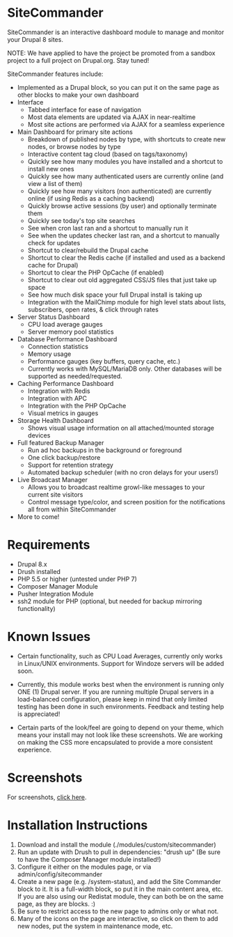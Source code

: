 # SiteCommander
SiteCommander is an interactive dashboard module to manage and monitor your Drupal 8 sites.

NOTE: We have applied to have the project be promoted from a sandbox project to a full project on Drupal.org. Stay tuned!

SiteCommander features include:

- Implemented as a Drupal block, so you can put it on the same page as other blocks to make your own dashboard
- Interface
  - Tabbed interface for ease of navigation
  - Most data elements are updated via AJAX in near-realtime
  - Most site actions are performed via AJAX for a seamless experience
- Main Dashboard for primary site actions
  - Breakdown of published nodes by type, with shortcuts to create new nodes, or browse nodes by type
  - Interactive content tag cloud (based on tags/taxonomy)
  - Quickly see how many modules you have installed and a shortcut to install new ones
  - Quickly see how many authenticated users are currently online (and view a list of them)
  - Quickly see how many visitors (non authenticated) are currently online (if using Redis as a caching backend)
  - Quickly browse active sessions (by user) and optionally terminate them
  - Quickly see today's top site searches
  - See when cron last ran and a shortcut to manually run it
  - See when the updates checker last ran, and a shortcut to manually check for updates
  - Shortcut to clear/rebuild the Drupal cache
  - Shortcut to clear the Redis cache (if installed and used as a backend cache for Drupal)
  - Shortcut to clear the PHP OpCache (if enabled)
  - Shortcut to clear out old aggregated CSS/JS files that just take up space
  - See how much disk space your full Drupal install is taking up
  - Integration with the MailChimp module for high level stats about lists, subscribers, open rates, & click through rates
- Server Status Dashboard
  - CPU load average gauges
  - Server memory pool statistics
- Database Performance Dashboard
  - Connection statistics
  - Memory usage
  - Performance gauges (key buffers, query cache, etc.)
  - Currently works with MySQL/MariaDB only. Other databases will be supported as needed/requested.
- Caching Performance Dashboard
  - Integration with Redis
  - Integration with APC
  - Integration with the PHP OpCache
  - Visual metrics in gauges
- Storage Health Dashboard
  - Shows visual usage information on all attached/mounted storage devices
- Full featured Backup Manager
  - Run ad hoc backups in the background or foreground
  - One click backup/restore
  - Support for retention strategy
  - Automated backup scheduler (with no cron delays for your users!)
- Live Broadcast Manager
  - Allows you to broadcast realtime growl-like messages to your current site visitors
  - Control message type/color, and screen position for the notifications all from within SiteCommander
- More to come!

# Requirements

* Drupal 8.x
* Drush installed
* PHP 5.5 or higher (untested under PHP 7)
* Composer Manager Module
* Pusher Integration Module
* ssh2 module for PHP (optional, but needed for backup mirroring functionality)

# Known Issues

* Certain functionality, such as CPU Load Averages, currently only works in Linux/UNIX environments. Support for Windoze servers will be added soon.

* Currently, this module works best when the environment is running only ONE (1) Drupal server. If you are running multiple Drupal servers in a load-balanced configuration, please keep in mind that only limited testing has been done in such environments. Feedback and testing help is appreciated!

* Certain parts of the look/feel are going to depend on your theme, which means your install may not look like these screenshots. We are working on making the CSS more encapsulated to provide a more consistent experience.

# Screenshots

For screenshots, [click here](http://incurs.us/open-source-projects/sitecommander).

# Installation Instructions

1. Download and install the module (./modules/custom/sitecommander)
2. Run an update with Drush to pull in dependencies: "drush up" (Be sure to have the Composer Manager module installed!)
3. Configure it either on the modules page, or via admin/config/sitecommander
4. Create a new page (e.g. /system-status), and add the Site Commander block to it. It is a full-width block, so put it in the main content area, etc. If you are also using our Redistat module, they can both be on the same page, as they are blocks. :)
5. Be sure to restrict access to the new page to admins only or what not.
6. Many of the icons on the page are interactive, so click on them to add new nodes, put the system in maintenance mode, etc.
